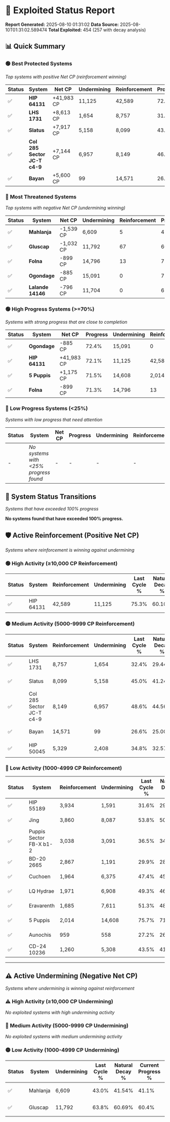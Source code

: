 # 🌟 Exploited Status Report

**Report Generated:** 2025-08-10 01:31:02
**Data Source:** 2025-08-10T01:31:02.589474
**Total Exploited:** 454 (257 with decay analysis)

## 📊 Quick Summary

### 🟢 **Best Protected Systems**
*Top systems with positive Net CP (reinforcement winning)*

| Status | System | Net CP | Undermining | Reinforcement | Progress |
|--------|--------|--------|-------------|---------------|----------|
| ✅ | **HIP 64131** | +41,983 CP | 11,125 | 42,589 | 72.1% |
| ✅ | **LHS 1731** | +8,613 CP | 1,654 | 8,757 | 31.9% |
| ✅ | **Slatus** | +7,917 CP | 5,158 | 8,099 | 43.5% |
| ✅ | **Col 285 Sector JC-T c4-9** | +7,144 CP | 6,957 | 8,149 | 46.6% |
| ✅ | **Bayan** | +5,600 CP | 99 | 14,571 | 26.6% |

### 🔴 **Most Threatened Systems**
*Top systems with negative Net CP (undermining winning)*

| Status | System | Net CP | Undermining | Reinforcement | Progress |
|--------|--------|--------|-------------|---------------|----------|
| ✅ | **Mahlanja** | -1,539 CP | 6,609 | 5 | 41.1% |
| ✅ | **Gluscap** | -1,032 CP | 11,792 | 67 | 60.4% |
| ✅ | **Folna** | -899 CP | 14,796 | 13 | 71.3% |
| ✅ | **Ogondage** | -885 CP | 15,091 | 0 | 72.4% |
| ✅ | **Lalande 14146** | -796 CP | 11,704 | 0 | 61.2% |

### 🟢 **High Progress Systems (>=70%)**
*Systems with strong progress that are close to completion*

| Status | System | Net CP | Progress | Undermining | Reinforcement |
|--------|--------|--------|----------|-------------|---------------|
| ✅ | **Ogondage** | -885 CP | 72.4% | 15,091 | 0 |
| ✅ | **HIP 64131** | +41,983 CP | 72.1% | 11,125 | 42,589 |
| ✅ | **5 Puppis** | +1,175 CP | 71.5% | 14,608 | 2,014 |
| ✅ | **Folna** | -899 CP | 71.3% | 14,796 | 13 |

### 🔴 **Low Progress Systems (<25%)**
*Systems with low progress that need attention*

| Status | System | Net CP | Progress | Undermining | Reinforcement |
|--------|--------|--------|----------|-------------|---------------|
| - | *No systems with <25% progress found* | - | - | - | - |
## 🔄 System Status Transitions
*Systems that have exceeded 100% progress*

**No systems found that have exceeded 100% progress.**

## 🛡️ Active Reinforcement (Positive Net CP)
*Systems where reinforcement is winning against undermining*

### 🟢 High Activity (≥10,000 CP Reinforcement)

| Status | System | Reinforcement | Undermining | Last Cycle % | Natural Decay % | Current Progress % | Current CP | Net CP | Activity |
|--------|--------|---------------|-------------|--------------|-----------------|-------------------|------------|--------|----------|
| ✅ | HIP 64131 | 42,589 | 11,125 | 75.3% | 60.10% | 72.1% | 252,350 | +41,983 | 🟢 High Reinforcement |

### 🟡 Medium Activity (5000-9999 CP Reinforcement)

| Status | System | Reinforcement | Undermining | Last Cycle % | Natural Decay % | Current Progress % | Current CP | Net CP | Activity |
|--------|--------|---------------|-------------|--------------|-----------------|-------------------|------------|--------|----------|
| ✅ | LHS 1731 | 8,757 | 1,654 | 32.4% | 29.44% | 31.9% | 111,650 | +8,613 | 🟡 Medium Reinforcement |
| ✅ | Slatus | 8,099 | 5,158 | 45.0% | 41.24% | 43.5% | 152,250 | +7,917 | 🟡 Medium Reinforcement |
| ✅ | Col 285 Sector JC-T c4-9 | 8,149 | 6,957 | 48.6% | 44.56% | 46.6% | 163,100 | +7,144 | 🟡 Medium Reinforcement |
| ✅ | Bayan | 14,571 | 99 | 26.6% | 25.00% | 26.6% | 93,100 | +5,600 | 🟡 Medium Reinforcement |
| ✅ | HIP 50045 | 5,329 | 2,408 | 34.8% | 32.57% | 34.1% | 119,350 | +5,351 | 🟡 Medium Reinforcement |

### 🔴 Low Activity (1000-4999 CP Reinforcement)

| Status | System | Reinforcement | Undermining | Last Cycle % | Natural Decay % | Current Progress % | Current CP | Net CP | Activity |
|--------|--------|---------------|-------------|--------------|-----------------|-------------------|------------|--------|----------|
| ✅ | HIP 55189 | 3,934 | 1,591 | 31.6% | 29.96% | 31.1% | 108,850 | +4,005 | 🔵 Low Reinforcement |
| ✅ | Jing | 3,860 | 8,087 | 53.8% | 50.51% | 51.5% | 180,250 | +3,473 | 🔵 Low Reinforcement |
| ✅ | Puppis Sector FB-X b1-2 | 3,038 | 3,091 | 36.5% | 34.74% | 35.6% | 124,600 | +3,014 | 🔵 Low Reinforcement |
| ✅ | BD-20 2665 | 2,867 | 1,191 | 29.9% | 28.75% | 29.6% | 103,600 | +2,983 | 🔵 Low Reinforcement |
| ✅ | Cuchoen | 1,964 | 6,375 | 47.4% | 45.11% | 45.6% | 159,600 | +1,704 | 🔵 Low Reinforcement |
| ✅ | LQ Hydrae | 1,971 | 6,908 | 49.3% | 46.82% | 47.3% | 165,550 | +1,679 | 🔵 Low Reinforcement |
| ✅ | Eravarenth | 1,685 | 7,611 | 51.3% | 48.74% | 49.1% | 171,850 | +1,255 | 🔵 Low Reinforcement |
| ✅ | 5 Puppis | 2,014 | 14,608 | 75.7% | 71.16% | 71.5% | 250,250 | +1,175 | 🔵 Low Reinforcement |
| ✅ | Aunochis | 959 | 558 | 27.2% | 26.69% | 27.0% | 94,500 | +1,102 | 🔵 Low Reinforcement |
| ✅ | CD-24 10236 | 1,260 | 5,308 | 43.5% | 41.70% | 42.0% | 147,000 | +1,063 | 🔵 Low Reinforcement |


---

## ⚠️ Active Undermining (Negative Net CP)
*Systems where undermining is winning against reinforcement*

### ⚠️ High Activity (≥10,000 CP Undermining)

*No exploited systems with high undermining activity*

### 🔶 Medium Activity (5000-9999 CP Undermining)

*No exploited systems with medium undermining activity*

### 🟡 Low Activity (1000-4999 CP Undermining)

| Status | System | Undermining | Last Cycle % | Natural Decay % | Current Progress % | Reinforcement | Current CP | Net CP | Activity |
|--------|--------|-------------|--------------|-----------------|-------------------|---------------|------------|--------|----------|
| ✅ | Mahlanja | 6,609 | 43.0% | 41.54% | 41.1% | 5 | 143,850 | -1,539 | 🟡 Low Undermining |
| ✅ | Gluscap | 11,792 | 63.8% | 60.69% | 60.4% | 67 | 211,400 | -1,032 | 🟡 Low Undermining |
